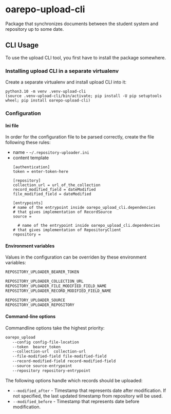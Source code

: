 # oarepo-upload-cli

Package that synchronizes documents between the student system and repository up to some date.

## CLI Usage

To use the upload CLI tool, you first have to install the package somewhere.

### Installing upload CLI in a separate virtualenv

Create a separate virtualenv and install upload CLI into it:

```
python3.10 -m venv .venv-upload-cli
(source .venv-upload-cli/bin/activate; pip install -U pip setuptools wheel; pip install oarepo-upload-cli)
```

### Configuration

#### Ini file

In order for the configuration file to be parsed correctly, create the file following these rules:

- name - `~/.repository-uploader.ini`
- content template
  ```
  [authentication]
  token = enter-token-here

  [repository]
  collection_url = url_of_the_collection
  record_modified_field = dateModified
  file_modified_field = dateModified

  [entrypoints]
  # name of the entrypoint inside oarepo_upload_cli.dependencies 
  # that gives implementation of RecordSource
  source = 

    # name of the entrypoint inside oarepo_upload_cli.dependencies 
  # that gives implementation of RepositoryClient
  repository = 
    ```

#### Environment variables

Values in the configuration can be overriden by these environment variables:

```bash
REPOSITORY_UPLOADER_BEARER_TOKEN

REPOSITORY_UPLOADER_COLLECTION_URL
REPOSITORY_UPLOADER_FILE_MODIFIED_FIELD_NAME
REPOSITORY_UPLOADER_RECORD_MODIFIED_FIELD_NAME

REPOSITORY_UPLOADER_SOURCE
REPOSITORY_UPLOADER_REPOSITORY
```

#### Command-line options

Commandline options take the highest priority:

```bash
oarepo_upload 
   --config config-file-location
   --token  bearer_token
   --collection-url  collection-url
   --file-modified-field file-modified-field
   --record-modified-field record-modified-field
   --source source-entrypoint
   --repository repository-entrypoint
```

The following options handle which records should be uploaded:
- `--modified_after` - Timestamp that represents date after modification. If not specified, the last updated timestamp from repository will be used.
- `--modified_before` - Timestamp that represents date before modification.

